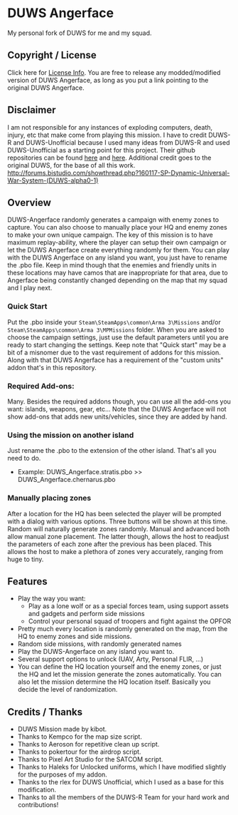 # DUWS Angerface
My personal fork of DUWS for me and my squad.

## Copyright / License
Click here for <a href="https://github.com/TeorgeGakei/DUWS-Angerface/wiki/License">License Info</a>. You are free to release any
modded/modified version of DUWS Angerface, as long as you put a link pointing to the original DUWS Angerface.

## Disclaimer
I am not responsible for any instances of exploding computers, death, injury, etc that make come from playing this mission.
I have to credit DUWS-R and DUWS-Unofficial because I used many ideas from DUWS-R and used DUWS-Unofficial as a starting point for this project.
Their github repositories can be found <a href="https://github.com/DUWS-R-Team/DUWS-R">here</a> and <a href="https://github.com/rlex/a3-duws-unofficial">here</a>.
Additional credit goes to the original DUWS, for the base of all this work. http://forums.bistudio.com/showthread.php?160117-SP-Dynamic-Universal-War-System-(DUWS-alpha0-1)

## Overview
DUWS-Angerface randomly generates a campaign with enemy zones to capture. You can also choose to manually place your HQ and enemy
zones to make your own unique campaign. The key of this mission is to have maximum replay-ability, where the player can
setup their own campaign or let the DUWS Angerface create everything randomly for them. You can play with the DUWS Angerface on any
island you want, you just have to rename the .pbo file. Keep in mind though that the enemies and friendly units in these locations may have camos that are inappropriate for that area, due to Angerface being constantly changed depending on the map that my squad and I play next.

### Quick Start
Put the .pbo inside your `Steam\SteamApps\common\Arma 3\Missions` and/or `Steam\SteamApps\common\Arma 3\MPMissions` folder.
When you are asked to choose the campaign settings, just use the default parameters until you are ready to start changing the settings.
Keep note that "Quick start" may be a bit of a misnomer due to the vast requirement of addons for this mission. Along with that DUWS Angerface has a requirement of the "custom units" addon that's in this repository.

### Required Add-ons:
Many. Besides the required addons though, you can use all the add-ons you want: islands, weapons, gear, etc... Note that the DUWS Angerface
will not show add-ons that adds new units/vehicles, since they are added by hand.

### Using the mission on another island
Just rename the .pbo to the extension of the other island. That's all you need to do. 
 * Example: DUWS_Angerface.stratis.pbo >> DUWS_Angerface.chernarus.pbo
 
### Manually placing zones
After a location for the HQ has been selected the player will be prompted with a dialog with various options. Three buttons will be shown at this time. Random will naturally generate zones randomly. Manual and advanced both allow manual zone placement. The latter though, allows the host to readjust the parameters of each zone after the previous has been placed. This allows the host to make a plethora of zones very accurately, ranging from huge to tiny.

## Features
 * Play the way you want:
   * Play as a lone wolf or as a special forces team, using support assets and gadgets and perform side missions
   * Control your personal squad of troopers and fight against the OPFOR
 * Pretty much every location is randomly generated on the map, from the HQ to enemy zones and side missions.
 * Random side missions, with randomly generated names
 * Play the DUWS-Angerface on any island you want to.
 * Several support options to unlock (UAV, Arty, Personal FLIR, ...)
 * You can define the HQ location yourself and the enemy zones, or just the HQ and let the mission generate the zones automatically. You can also let the mission determine the HQ location itself. Basically you decide the level of randomization.

## Credits / Thanks
* DUWS Mission made by kibot.
* Thanks to Kempco for the map size script.
* Thanks to Aeroson for repetitive clean up script.
* Thanks to pokertour for the airdrop script.
* Thanks to Pixel Art Studio for the SATCOM script.
* Thanks to Haleks for Unlocked uniforms, which I have modified slightly for the purposes of my addon. 
* Thanks to the rlex for DUWS Unofficial, which I used as a base for this modification.
* Thanks to all the members of the DUWS-R Team for your hard work and contributions!
